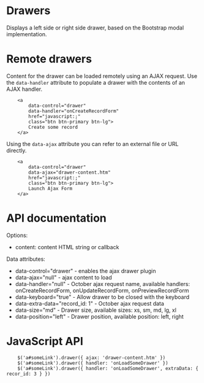 # Drawers
Displays a left side or right side drawer, based on the Bootstrap modal implementation.

# Remote drawers

Content for the drawer can be loaded remotely using an AJAX request. Use the `data-handler` attribute to populate a drawer with the contents of an AJAX handler.

```
    <a
        data-control="drawer"
        data-handler="onCreateRecordForm"
        href="javascript:;"
        class="btn btn-primary btn-lg">
        Create some record
    </a>
```

Using the `data-ajax` attribute you can refer to an external file or URL directly.

```
    <a
        data-control="drawer"
        data-ajax="drawer-content.htm"
        href="javascript:;"
        class="btn btn-primary btn-lg">
        Launch Ajax Form
    </a>
```

# API documentation

Options:

- content: content HTML string or callback

Data attributes:

- data-control="drawer" - enables the ajax drawer plugin
- data-ajax="null" - ajax content to load
- data-handler="null" - October ajax request name, available handlers: onCreateRecordForm, onUpdateRecordForm, onPreviewRecordForm
- data-keyboard="true" - Allow drawer to be closed with the keyboard
- data-extra-data="record_id: 1" - October ajax request data
- data-size="md" - Drawer size, available sizes: xs, sm, md, lg, xl
- data-position="left" - Drawer position, available position: left, right

# JavaScript API

```
    $('a#someLink').drawer({ ajax: 'drawer-content.htm' })
    $('a#someLink').drawer({ handler: 'onLoadSomeDrawer' })
    $('a#someLink').drawer({ handler: 'onLoadSomeDrawer', extraData: { recor_id: 3 } })
```
